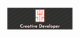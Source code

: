 <img width='150px' src='https://github.com/1Sami1/1Sami1/blob/main/assets/github-banner.png'></img>

<!---
1Sami1/1Sami1 is a ✨ special ✨ repository because its `README.md` (this file) appears on your GitHub profile.
You can click the Preview link to take a look at your changes.
--->

